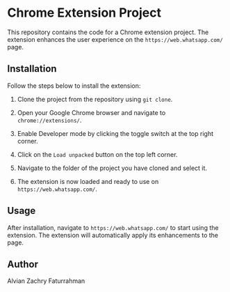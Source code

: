 # Chrome Extension Project

This repository contains the code for a Chrome extension project. The extension enhances the user experience on the `https://web.whatsapp.com/` page.

## Installation

Follow the steps below to install the extension:

1. Clone the project from the repository using `git clone`.

2. Open your Google Chrome browser and navigate to `chrome://extensions/`.

3. Enable Developer mode by clicking the toggle switch at the top right corner.

4. Click on the `Load unpacked` button on the top left corner.

5. Navigate to the folder of the project you have cloned and select it.

6. The extension is now loaded and ready to use on `https://web.whatsapp.com/`.

## Usage

After installation, navigate to `https://web.whatsapp.com/` to start using the extension. The extension will automatically apply its enhancements to the page.

## Author

Alvian Zachry Faturrahman
